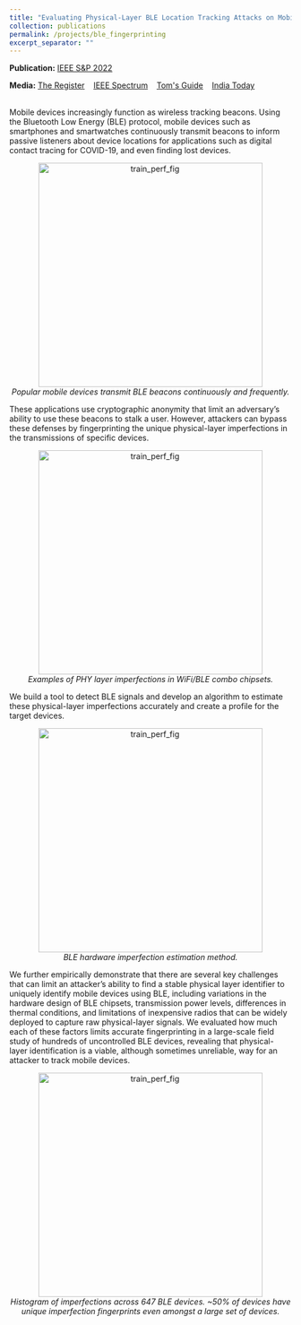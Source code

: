 ```yaml
---
title: "Evaluating Physical-Layer BLE Location Tracking Attacks on Mobile Devices"
collection: publications
permalink: /projects/ble_fingerprinting
excerpt_separator: ""
---
```


**Publication:** [IEEE S&P 2022](https://ieeexplore.ieee.org/abstract/document/9833758)

**Media:** [The Register](https://www.theregister.com/2021/10/22/bluetooth_tracking_device/) 
&nbsp;&nbsp;
[IEEE Spectrum](https://spectrum.ieee.org/bluetooth-security)
&nbsp;&nbsp;
[Tom's Guide](https://www.tomsguide.com/news/bluetooth-device-tracking)
&nbsp;&nbsp;
[India Today](https://www.indiatoday.in/technology/news/story/bluetooth-on-phone-can-reveal-the-location-of-a-user-a-new-study-finds-1874760-2021-11-09)

<br>
Mobile devices increasingly function as wireless tracking beacons. Using the Bluetooth Low Energy (BLE) protocol, mobile devices such as smartphones and smartwatches continuously transmit beacons to inform passive listeners about device locations for applications such as digital contact tracing for COVID-19, and even finding lost devices. 

<p align="center">
 <img src="http://HadiGivehchian.github.io/images/ble1.jpg" alt="train_perf_fig" width="400"/>
    <br>
    <em>Popular mobile devices transmit BLE beacons continuously and frequently.</em>
</p>

These applications use cryptographic anonymity that limit an adversary’s ability to use these beacons to stalk a user. However, attackers can bypass these defenses by fingerprinting the unique physical-layer imperfections in the transmissions of specific devices. 

<p align="center">
 <img src="http://HadiGivehchian.github.io/images/ble2.jpg" alt="train_perf_fig" width="400"/>
    <br>
    <em>Examples of PHY layer imperfections in WiFi/BLE combo chipsets.</em>
</p>

We build a tool to detect BLE signals and develop an algorithm to estimate these physical-layer imperfections accurately and create a profile for the target devices.

<p align="center">
 <img src="http://HadiGivehchian.github.io/images/ble3.jpg" alt="train_perf_fig" width="400"/>
    <br>
    <em>BLE hardware imperfection estimation method.</em>
</p>

We further empirically demonstrate that there are several key challenges that can limit an attacker’s ability to find a stable physical layer identifier to uniquely identify mobile devices using BLE, including variations in the hardware design of BLE chipsets, transmission power levels, differences in thermal conditions, and limitations of inexpensive radios that can be widely deployed to capture raw physical-layer signals. We evaluated how much each of these factors limits accurate fingerprinting in a large-scale field study of hundreds of uncontrolled BLE devices, revealing that physical-layer identification is a viable, although sometimes unreliable, way for an attacker to track mobile devices.

<p align="center">
 <img src="http://HadiGivehchian.github.io/images/ble4.jpg" alt="train_perf_fig" width="400"/>
    <br>
    <em>Histogram of imperfections across 647 BLE devices. ~50% of devices have unique imperfection fingerprints even amongst a large set of devices.</em>
</p>
